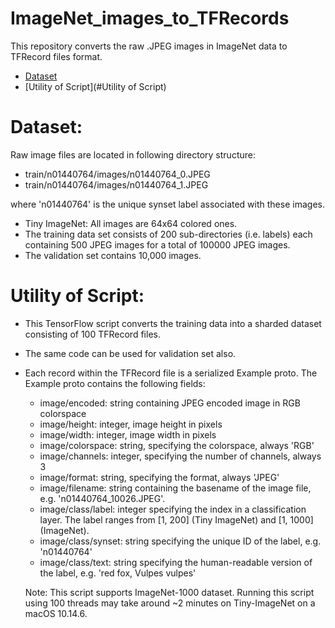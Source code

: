 # ImageNet_images_to_TFRecords
This repository converts the raw .JPEG images in ImageNet data to TFRecord files format.
- [Dataset](#Dataset)
- [Utility of Script](#Utility of Script)

# Dataset:
Raw image files are located in following directory structure:
- train/n01440764/images/n01440764_0.JPEG
- train/n01440764/images/n01440764_1.JPEG

where 'n01440764' is the unique synset label associated with these images.

- Tiny ImageNet: All images are 64x64 colored ones.
- The training data set consists of 200 sub-directories (i.e. labels) each containing 500 JPEG images for a total of 100000 JPEG images.
- The validation set contains 10,000 images.

# Utility of Script:
- This TensorFlow script converts the training data into a sharded dataset consisting of 100 TFRecord files.
- The same code can be used for validation set also.
- Each record within the TFRecord file is a serialized Example proto. The Example proto contains the following fields:
    - image/encoded: string containing JPEG encoded image in RGB colorspace
    - image/height: integer, image height in pixels
    - image/width: integer, image width in pixels
    - image/colorspace: string, specifying the colorspace, always 'RGB'
    - image/channels: integer, specifying the number of channels, always 3
    - image/format: string, specifying the format, always 'JPEG'
    - image/filename: string containing the basename of the image file, e.g. 'n01440764_10026.JPEG'.
    - image/class/label: integer specifying the index in a classification layer. The label ranges from [1, 200] (Tiny ImageNet) and [1, 1000] (ImageNet).
    - image/class/synset: string specifying the unique ID of the label, e.g. 'n01440764'
    - image/class/text: string specifying the human-readable version of the label, e.g. 'red fox, Vulpes vulpes'
    
   Note: This script supports ImageNet-1000 dataset. Running this script using 100 threads may take around ~2 minutes on Tiny-ImageNet on a macOS 10.14.6.
